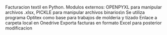 Facturacion textil en Python. Modulos externos: OPENPYXL para manipular archivos .xlsx, PICKLE para manipular archivos binarios\n
Se utiliza programa Optitex como base para trabajos de molderia y tizado
Enlace a carpeta local en Onedrive
Exporta facturas en formato Excel para posterior modificacion
